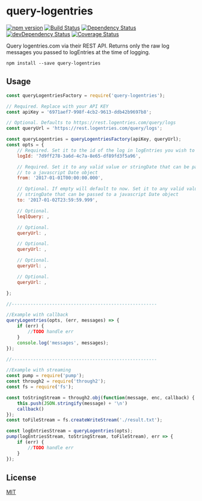 # query-logentries

[![npm version](https://badge.fury.io/js/query-logentries.svg)](https://badge.fury.io/js/query-logentries) [![Build Status](https://travis-ci.org/oligrand/query-logentries.svg?branch=master)](https://travis-ci.org/oligrand/query-logentries) [![Dependency Status](https://david-dm.org/oligrand/query-logentriess.svg)](https://david-dm.org/oligrand/query-logentries) [![devDependency Status](https://david-dm.org/oligrand/query-logentries/dev-status.svg)](https://david-dm.org/oligrand/query-logentries#info=devDependencies) [![Coverage Status](https://coveralls.io/repos/github/oligrand/query-logentries/badge.svg?branch=master)](https://coveralls.io/github/oligrand/query-logentries?branch=master)

Query logentries.com via their REST API. Returns only the raw log messages you passed to logEntries at the time of logging.

	npm install --save query-logentries

## Usage

```javascript
const queryLogentriesFactory = require('query-logentries');

// Required. Replace with your API KEY
const apiKey = '6971aef7-998f-4cb2-9613-ddb42b9697b8';

// Optional. Defaults to https://rest.logentries.com/query/logs
const queryUrl = 'https://rest.logentries.com/query/logs';

const queryLogentries = queryLogentriesFactory(apiKey, queryUrl);
const opts = {
	// Required. Set it to the id of the log in logEntries you wish to query
	logId: '7d9ff278-3a6d-4c7a-8e65-df89fd3f5a96',

	// Required. Set it to any valid value or stringDate that can be passed
	// to a javascript Date object
	from: '2017-01-01T00:00:00.000',

	// Optional. If empty will default to now. Set it to any valid value or
	// stringDate that can be passed to a javascript Date object
	to: '2017-01-02T23:59:59.999',

	// Optional.
	leqlQuery: ,

	// Optional.
	queryUrl: ,

	// Optional.
	queryUrl: ,

	// Optional.
	queryUrl: ,

	// Optional.
	queryUrl: ,

};

//------------------------------------------------------

//Example with callback
queryLogentries(opts, (err, messages) => {
	if (err) {
		//TODO handle err
	}
	console.log('messages', messages);
});

//------------------------------------------------------

//Example with streaming
const pump = require('pump');
const through2 = require('through2');
const fs = require('fs');

const toStringStream = through2.obj(function(message, enc, callback) {
	this.push(JSON.stringify(message) + '\n')
	callback()
});
const toFileStream = fs.createWriteStream('./result.txt');

const logEntriesStream = queryLogentries(opts);
pump(logEntriesStream, toStringStream, toFileStream), err => {
	if (err) {
		//TODO handle err
	}
});

```

## License

[MIT](http://opensource.org/licenses/MIT)

